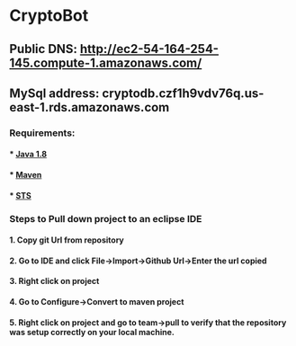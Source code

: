 # CryptoBot
## Public DNS:     http://ec2-54-164-254-145.compute-1.amazonaws.com/
## MySql address:  cryptodb.czf1h9vdv76q.us-east-1.rds.amazonaws.com 

### Requirements: 
#### * [Java 1.8](http://www.oracle.com/technetwork/java/javase/downloads/jdk8-downloads-2133151.html)  
#### * [Maven](https://maven.apache.org/download.cgi) 
#### * [STS](https://spring.io/tools/sts)

### Steps to Pull down project to an eclipse IDE
#### 1. Copy git Url from repository
#### 2. Go to IDE and click File->Import->Github Url->Enter the url copied
#### 3. Right click on project
#### 4. Go to Configure->Convert to maven project
#### 5. Right click on project and go to team->pull to verify that the repository was setup correctly on your local machine.
